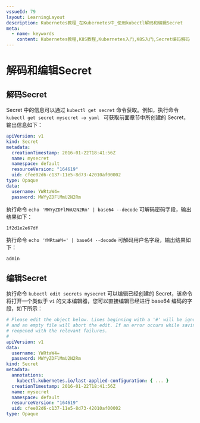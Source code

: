 ```yaml
---
vssueId: 79
layout: LearningLayout
description: Kubernetes教程_在Kubernetes中_使用kubectl解码和编辑Secret
meta:
  - name: keywords
    content: Kubernetes教程,K8S教程,Kubernetes入门,K8S入门,Secret编码解码
---
```


# 解码和编辑Secret

<AdSenseTitle/>

## 解码Secret

Secret 中的信息可以通过 `kubectl get secret` 命令获取。例如，执行命令 `kubectl get secret mysecret -o yaml
` 可获取前面章节中所创建的 Secret，输出信息如下：

``` yaml
apiVersion: v1
kind: Secret
metadata:
  creationTimestamp: 2016-01-22T18:41:56Z
  name: mysecret
  namespace: default
  resourceVersion: "164619"
  uid: cfee02d6-c137-11e5-8d73-42010af00002
type: Opaque
data:
  username: YWRtaW4=
  password: MWYyZDFlMmU2N2Rm
```

执行命令 `echo 'MWYyZDFlMmU2N2Rm' | base64 --decode` 可解码密码字段，输出结果如下：

```
1f2d1e2e67df
```

执行命令 `echo 'YWRtaW4=' | base64 --decode` 可解码用户名字段，输出结果如下：

```
admin
```

## 编辑Secret

执行命令 `kubectl edit secrets mysecret` 可以编辑已经创建的 Secret，该命令将打开一个类似于 `vi` 的文本编辑器，您可以直接编辑已经进行 base64 编码的字段，如下所示：

``` yaml {7,8}
# Please edit the object below. Lines beginning with a '#' will be ignored,
# and an empty file will abort the edit. If an error occurs while saving this file will be
# reopened with the relevant failures.
#
apiVersion: v1
data:
  username: YWRtaW4=
  password: MWYyZDFlMmU2N2Rm
kind: Secret
metadata:
  annotations:
    kubectl.kubernetes.io/last-applied-configuration: { ... }
  creationTimestamp: 2016-01-22T18:41:56Z
  name: mysecret
  namespace: default
  resourceVersion: "164619"
  uid: cfee02d6-c137-11e5-8d73-42010af00002
type: Opaque
```
